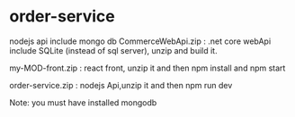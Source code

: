 # order-service
nodejs api include mongo db
CommerceWebApi.zip : .net core webApi include SQLite (instead of sql server), unzip and build it.

my-MOD-front.zip : react front, unzip it and then npm install and npm start

order-service.zip : nodejs Api,unzip it and then npm run dev

Note: you must have installed mongodb  
